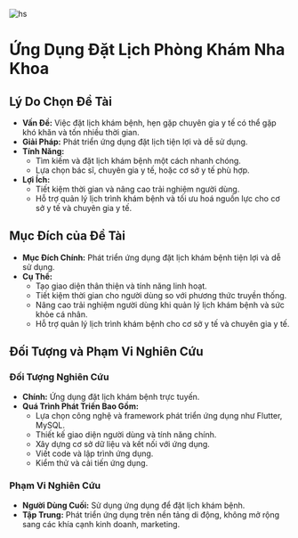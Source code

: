 ![hs]([https://i.imgur.com/87exNV8.jpeg])
# Ứng Dụng Đặt Lịch Phòng Khám Nha Khoa

## Lý Do Chọn Đề Tài
- **Vấn Đề:** Việc đặt lịch khám bệnh, hẹn gặp chuyên gia y tế có thể gặp khó khăn và tốn nhiều thời gian.
- **Giải Pháp:** Phát triển ứng dụng đặt lịch tiện lợi và dễ sử dụng.
- **Tính Năng:**
  - Tìm kiếm và đặt lịch khám bệnh một cách nhanh chóng.
  - Lựa chọn bác sĩ, chuyên gia y tế, hoặc cơ sở y tế phù hợp.
- **Lợi Ích:**
  - Tiết kiệm thời gian và nâng cao trải nghiệm người dùng.
  - Hỗ trợ quản lý lịch trình khám bệnh và tối ưu hoá nguồn lực cho cơ sở y tế và chuyên gia y tế.

## Mục Đích của Đề Tài
- **Mục Đích Chính:** Phát triển ứng dụng đặt lịch khám bệnh tiện lợi và dễ sử dụng.
- **Cụ Thể:**
  - Tạo giao diện thân thiện và tính năng linh hoạt.
  - Tiết kiệm thời gian cho người dùng so với phương thức truyền thống.
  - Nâng cao trải nghiệm người dùng khi quản lý lịch khám bệnh và sức khỏe cá nhân.
  - Hỗ trợ quản lý lịch trình khám bệnh cho cơ sở y tế và chuyên gia y tế.

## Đối Tượng và Phạm Vi Nghiên Cứu
### Đối Tượng Nghiên Cứu
- **Chính:** Ứng dụng đặt lịch khám bệnh trực tuyến.
- **Quá Trình Phát Triển Bao Gồm:**
  - Lựa chọn công nghệ và framework phát triển ứng dụng như Flutter, MySQL.
  - Thiết kế giao diện người dùng và tính năng chính.
  - Xây dựng cơ sở dữ liệu và kết nối với ứng dụng.
  - Viết code và lập trình ứng dụng.
  - Kiểm thử và cải tiến ứng dụng.

### Phạm Vi Nghiên Cứu
- **Người Dùng Cuối:** Sử dụng ứng dụng để đặt lịch khám bệnh.
- **Tập Trung:** Phát triển ứng dụng trên nền tảng di động, không mở rộng sang các khía cạnh kinh doanh, marketing.

